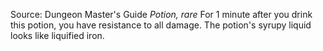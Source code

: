 Source: Dungeon Master's Guide
*Potion, rare*
For 1 minute after you drink this potion, you have resistance to all damage. The potion's syrupy liquid looks like liquified iron.